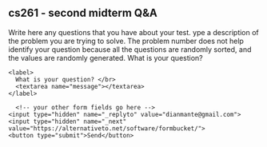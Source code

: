 ## cs261 - second midterm Q&A

Write here any questions that you have about your test.
ype a description of the problem you are trying to solve. The problem number does not help identify your question because all the questions are randomly sorted, and the values are randomly generated. What is your question?

<!-- modify this form HTML and place wherever you want your form -->		
	
   <form		
    action="https://formsubmit.co/dianmante@gmail.com"		
    method="POST"		
  >		
 		
    <label>		
      What is your question? </br>		
      <textarea name="message"></textarea>		
    </label>		

      <!-- your other form fields go here -->		
    <input type="hidden" name="_replyto" value="dianmante@gmail.com">	
    <input type="hidden" name="_next" value="https://alternativeto.net/software/formbucket/">		      
    <button type="submit">Send</button>		
  </form>
